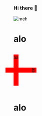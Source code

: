 ### Hi there 👋

<!--
**Charles-Chrismann/Charles-Chrismann** is a ✨ _special_ ✨ repository because its `README.md` (this file) appears on your GitHub profile.

Here are some ideas to get you started:

- 🔭 I’m currently working on ...
- 🌱 I’m currently learning ...
- 👯 I’m looking to collaborate on ...
- 🤔 I’m looking for help with ...
- 💬 Ask me about ...
- 📫 How to reach me: ...
- 😄 Pronouns: ...
- ⚡ Fun fact: ...
-->

<img src="https://test-express-three.vercel.app/" alt="meh" />


# alo


<div style="display: flex;">
    <p style="background-color: red; height: 100px;">aa</p>
    <p style="transform: rotate(90deg);background-color: red; height: 100px;">aa</p>
</div>

# alo
